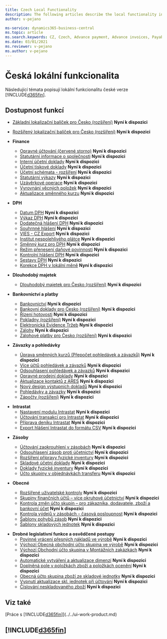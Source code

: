 ```yaml
---
title: Czech Local Functionality
description: The following articles describe the local functionality in the Czech version of Business Central.
author: v-pejano

ms-service: dynamics365-business-central
ms.topic: article
ms.search.keywords: CZ, Czech, Advance payment, Advance invoices, Payables, Finance,  Cash, EET, Cash Desk
ms.date: 03/01/2021
ms.reviewer: v-pejano
ms.author: v-pejano
---
```


# Česká lokální funkcionalita

Následující témata popisují lokální funkcionalitu české verze [!INCLUDE[d365fin](../../includes/d365fin_md.md)].

## Dostupnost funkcí

* [Základní lokalizační balíček pro Česko (rozšíření)](ui-extensions-core-localization-pack-cz.md) **Nyní k dispozici**
* [Rozšířený lokalizační balíček pro Česko (rozšíření)](ui-extensions-advanced-localization-pack-cz.md) **Nyní k dispozici**

* **Finance**
  * [Opravné účtování (červené storno)](how-to-use-corrections-posting.md) **Nyní k dispozici**
  * [Statutární informace o společnosti](statutory-company-information.md) **Nyní k dispozici**
  * [Interní účetní doklady](internal-financial-documents.md) **Nyní k dispozici**
  * [Účetní tiskové doklady](accounting-output-documents.md) **Nyní k dispozici**
  * [Účetní schémata - rozšíření](how-to-use-accounting-schedule-feature.md) **Nyní k dispozici**
  * [Statutární výkazy](statutory-statements.md) **Nyní k dispozici**
  * [Uzávěrkové operace](year-close-operations.md) **Nyní k dispozici**
  * [Vyrovnání věcných položek](general-ledger-entries-application.md) **Nyní k dispozici**
  * [Aktualizace směnného kurzu](exchange-rate-update.md) **Nyní k dispozici**

* **DPH**
  * [Datum DPH](how-to-setup-vat-date.md) **Nyní k dispozici**
  * [Výkaz DPH](vat-statement.md) **Nyní k dispozici**
  * [Dodatečná hlášení DPH](supplementary-vat-statement.md) **Nyní k dispozici**
  * [Souhrnné hlášení](vies-cz.md) **Nyní k dispozici**
  * [VIES - CZ Export](how-to-use-vies-cz-export.md) **Nyní k dispozici**
  * [Institut nespolehlivého plátce](unreliable-payer.md) **Nyní k dispozici**
  * [Směnný kurz pro DPH](how-to-setup-vat-exchange-rate.md) **Nyní k dispozici**
  * [Režim přenesení daňové povinnosti](how-to-setup-and-post-reverse-charge.md) **Nyní k dispozici**
  * [Kontrolní hlášení DPH](vat-control-report.md) **Nyní k dispozici**
  * [Sestavy DPH](vat-reports-cz.md) **Nyní k dispozici**
  * [Korekce DPH v lokální měně](how-to-setup-vat-correction-local-currency.md) **Nyní k dispozici**

* **Dlouhodobý majetek**
  * [Dlouhodobý majetek pro Česko (rozšíření)](ui-extensions-fixed-asset-localization-cz.md) **Nyní k dispozici**

* **Bankovnictví a platby**
  * [Bankovnictví](bank-feature.md) **Nyní k dispozici**
  * [Bankovní doklady pro Česko (rozšíření)](ui-extensions-banking-documents-localization-cz.md) **Nyní k dispozici**
  * [Řízení hotovosti](cash-desk-management.md) **Nyní k dispozici**
  * [Pokladny (rozšíření)](ui-extensions-cash-desk-localization-cz.md) **Nyní k dispozici**
  * [Elektronická Evidence Tržeb](eet.md) **Nyní k dispozici**
  * [Zálohy](advances.md) **Nyní k dispozici**
  * [Zálohové platby pro Česko (rozšíření)](ui-extensions-advance-payments-localization-cz.md) **Nyní k dispozici**

* **Závazky a pohledávky**
  * [Úprava směnných kurzů (Přepočet pohledávek a závazků)](how-to-use-exchange-rates-adjustment-feature.md) **Nyní k dispozici**
  * [Více účtů pohledávek a závazků](how-to-use-multiple-payables-receivables-accounts.md) **Nyní k dispozici**
  * [Odsouhlasení pohledávek a závazků](customers-vendors-reconciliations.md) **Nyní k dispozici**
  * [Opravné prodejní doklady](sales-correcting-documents.md) **Nyní k dispozici**
  * [Aktualizace kontaktů z ARES](how-to-update-contacts-from-ares.md) **Nyní k dispozici**
  * [Nový design výstupních dokladů](new-design-of-output-documents.md) **Nyní k dispozici**
  * [Pohledávky a závazky](receivables-payables.md) **Nyní k dispozici**
  * [Zápočty (rozšíření)](ui-extensions-compensations-localization-cz.md) **Nyní k dispozici**

- **Intrastat**
  * [Nastavení modulu Intrastat](intrastat.md) **Nyní k dispozici**
  * [Účtování transakcí pro Intrastat](intrastat.md) **Nyní k dispozici**
  * [Příprava deníku Intrastat](intrastat.md) **Nyní k dispozici**
  * [Export hlášení Intrastat do formátu CSV](intrastat.md) **Nyní k dispozici**

* **Zásoby**
  * [Účtování zaokrouhlení v zásobách](how-to-setup-round-account-in-inventory.md) **Nyní k dispozici**
  * [Odsouhlasení zásob proti účetnictví](how-to-use-inventory-gl-reconciliation-enhancements.md) **Nyní k dispozici**
  * [Rozšíření přípravy fyzické inventury](advanced-features-physical-inventory.md) **Nyní k dispozici**
  * [Skladové účetní doklady](how-to-use-inventory-operations-document.md) **Nyní k dispozici**
  * [Doklady fyzické inventury](how-to-use-inventory-counting-documents.md) **Nyní k dispozici**
  * [Účto skupiny v objednávkách transferu](how-to-use-posting-groups-in-transfer-orders.md) **Nyní k dispozici**

* **Obecné**
  * [Rozšířené uživatelské kontroly](how-to-setup-extended-user-control.md) **Nyní k dispozici**
  * [Skupiny finančních účtů – více okruhové účetnictví](how-to-use-multi-circuit-accounting.md) **Nyní k dispozici**
  * [Kontrola změn účto skupin – pro zákazníka, dodavatele, zboží a bankovní účet](check-of-posting-group-changing.md) **Nyní k dispozici**
  * [Kontrola výdejů v zásobách – časová posloupnost](check-output-inventory-time-sequence.md) **Nyní k dispozici**
  * [Šablony pohybů zásob](inventory-movement-templates.md) **Nyní k dispozici**
  * [Šablony skladových jednotek](stockkeeping-unit-templates.md) **Nyní k dispozici**

- **Drobné legislativní funkce a osvědčené postupy**
  * [Povinné vrácení přesných nákladů ve výrobě](how-to-setup-mandatory-return-exact-costs-manufacturing.md) **Nyní k dispozici**
  * [Výchozí Obecná obchodní účto skupina ve výrobě](how-to-setup-default-bus-post-group-manufacturing.md) **Nyní k dispozici**
  * [Výchozí Obchodní účto skupina v Montážních zakázkách](how-to-setup-default-bus-post-group-assembly-orders.md) **Nyní k dispozici**
  * [Automatické vytváření a aktualizace dimenzí](how-to-setup-automatic-creation-and-update-dimensions.md) **Nyní k dispozici**
  * [Doplněná pole v položkách zboží a položkách ocenění](how-to-use-add-fields-item-entries.md) **Nyní k dispozici**
  * [Obecná účto skupina zboží ze skladové jednotky](how-to-setup-gen-prod-posting-group-from-sku.md) **Nyní k dispozici**
  * [Vypnutí aktualizace skl. jednotek při účtování](how-to-setup-skip-update-sku-on-posting.md) **Nyní k dispozici**
  * [Číslování neskladovaného zboží](how-to-setup-nonstock-item-numbering.md) **Nyní k dispozici**

## Viz také

[Práce s [!INCLUDE[d365fin](../../includes/d365fin_md.md)]](../../ui-work-product.md)

## [!INCLUDE[d365fin](../../includes/free_trial_md.md)]
